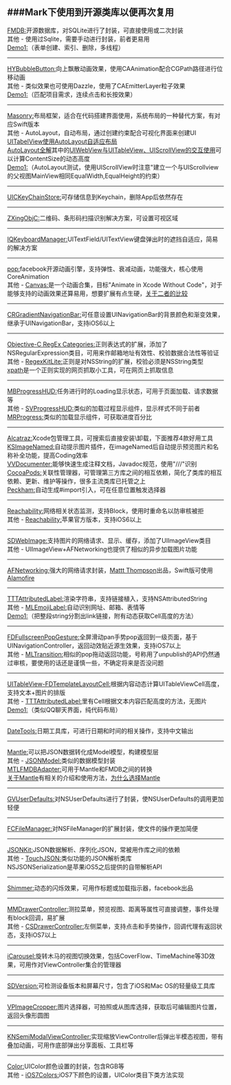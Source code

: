 ###Mark下使用到开源类库以便再次复用
----------------------------------------------------------------------
[FMDB:](https://github.com/ccgus/fmdb)开源数据库，对SQLite进行了封装，可直接使用或二次封装<br>
其他 - 使用过Sqlite，需要手动进行封装，前者更易用<br>
[Demo1:](https://github.com/tangqiaoboy/FmdbSample)（表单创建、索引、删除，多线程）<br>

-----------------------------
[HYBubbleButton:](https://github.com/nathanwhy/HYBubbleButton)向上飘散动画效果，使用CAAnimation配合CGPath路径进行位移动画<br>
其他 - 类似效果也可使用Dazzle，使用了CAEmitterLayer粒子效果<br>
[Demo1:](https://github.com/superleexpert/UIButonAnimation)（匹配项目需求，连续点击和长按效果）<br>

-----------------------------
[Masonry:](https://github.com/SnapKit/Masonry)布局框架，适合在代码搭建界面使用，系统布局的一种替代方案，有对应Swift版本<br>
其他 - AutoLayout，自动布局，通过创建约束配合可视化界面来创建UI<br>
[UITabelView使用AutoLayout自适应布局](http://www.cocoachina.com/ios/20151009/13640.html)<br>
[AutoLayout全解](http://www.jianshu.com/p/683fbcbfb705)其中的[UIWebView与UITableView、UIScrollView的交互使用](http://grayluo.github.io/WeiFocusIo/autolayout/2015/02/01/autolayout4/)可以计算ContentSize的动态高度<br>
[Demo1:](https://github.com/superleexpert/AutoLayoutTest)（AutoLayout测试，使用UIScrollView时注意"建立一个与UIScrollview的父视图MainView相同EqualWidth,EqualHeight的约束）<br>

-----------------------------
[UICKeyChainStore:](https://github.com/kishikawakatsumi/UICKeyChainStore)可存储信息到Keychain，删除App后依然存在<br>

----------------------------------------------------------------------
[ZXingObjC:](https://github.com/TheLevelUp/ZXingObjC)二维码、条形码扫描识别解决方案，可设置可视区域<br>

----------------------------------------------------------------------
[IQKeyboardManager:](https://github.com/hackiftekhar/IQKeyboardManager)UITextField/UITextView键盘弹出时的遮挡自适应，简易的解决方案<br>

----------------------------------------------------------------------
[pop:](https://github.com/facebook/pop)facebook开源动画引擎，支持弹性、衰减动画，功能强大，核心使用CoreAnimation<br>
其他 - [Canvas:](https://github.com/CanvasPod/Canvas)是一个动画合集，目标"Animate in Xcode Without Code"，对于能够支持的动画效果还算易用，想要扩展有点生硬，[关于二者的比较](http://www.cocoachina.com/industry/20140515/8436.html)<br>

----------------------------------------------------------------------
[CRGradientNavigationBar:](https://github.com/chroman/CRGradientNavigationBar)可任意设置UINavigationBar的背景颜色和渐变效果，继承于UINavigationBar，支持iOS6以上<br>

----------------------------------------------------------------------
[Objective-C RegEx Categories:](https://github.com/bendytree/Objective-C-RegEx-Categories#introduction)正则表达式的扩展，添加了NSRegularExpression类目，可用来作邮箱地址有效性、校验数据合法性等验证<br>
其他 - [RegexKitLite:](https://github.com/wezm/RegexKitLite)正则是对NSString的扩展，校验必须是NSString类型<br>
[xpath](http://www.cocoachina.com/bbs/read.php?tid-29453-page-1.html)是一个正则实现的网页抓取小工具，可在网页上抓取信息<br>

----------------------------------------------------------------------
[MBProgressHUD:](https://github.com/jdg/MBProgressHUD)任务进行时的Loading显示状态，可用于页面加载、请求数据等<br>
其他 - [SVProgressHUD:](https://github.com/TransitApp/SVProgressHUD)类似的加载过程显示组件，显示样式不同于前者<br>
[MRProgress:](https://github.com/mrackwitz/MRProgress)类似的加载显示组件，可获取进度百分比<br>

----------------------------------------------------------------------
[Alcatraz:](https://github.com/supermarin/Alcatraz)Xcode包管理工具，可搜索后直接安装\卸载，下面推荐4款好用工具<br>
[KSImageNamed:](https://github.com/ksuther/KSImageNamed-Xcode)自动提示图片插件，在imageNamed后自动提示预览图片和名称补全功能，提高Coding效率<br>
[VVDocumenter:](https://github.com/onevcat/VVDocumenter-Xcode)能够快速生成注释文档，Javadoc规范，使用"///"识别<br>
[CocoaPods:](https://github.com/kattrali/cocoapods-xcode-plugin)关联性管理器，可管理第三方库之间的相互依赖，简化了类库的相互依赖、更新、维护等操作，很多主流类库已托管之上<br>
[Peckham:](https://github.com/markohlebar/Peckham)自动生成#import引入，可在任意位置触发选择器<br>

----------------------------------------------------------------------
[Reachability:](https://github.com/tonymillion/Reachability)网络相关状态监测，支持Block，使用时重命名以防审核被拒<br>
其他 - [Reachability:](https://developer.apple.com/library/prerelease/ios/samplecode/Reachability/Introduction/Intro.html#//apple_ref/doc/uid/DTS40007324-Intro-DontLinkElementID_2)苹果官方版本，支持iOS6以上<br>

----------------------------------------------------------------------
[SDWebImage:](https://github.com/rs/SDWebImage)支持图片的网络请求、显示、缓存，添加了UIImageView类目<br>
其他 - UIImageView+AFNetworking也提供了相似的异步加载图片功能<br>

----------------------------------------------------------------------
[AFNetworking:](https://github.com/AFNetworking/AFNetworking)强大的网络请求封装，[Mattt Thompson](https://github.com/mattt/)出品，Swift版可使用[Alamofire](https://github.com/Alamofire/Alamofire)<br>

----------------------------------------------------------------------
[TTTAttributedLabel:](https://github.com/TTTAttributedLabel/TTTAttributedLabel)渲染字符串，支持链接植入，支持NSAttributedString<br>
其他 - [MLEmojiLabel:](https://github.com/molon/MLEmojiLabel)自动识别网址、邮箱、表情等<br>
[Demo1:](https://github.com/mattt/TTTAttributedLabel)（把整段string分割出link链接，附有动态获取Cell高度的方法）<br>

----------------------------------------------------------------------
[FDFullscreenPopGesture:](https://github.com/forkingdog/FDFullscreenPopGesture)全屏滑动pan手势pop返回到一级页面，基于UINavigationController，返回动效贴近源生效果，支持iOS7以上<br>
其他 - [MLTransition:](https://github.com/molon/MLTransition)相似的pop拖动返回功能，号称用了unpublish的API仍然通过审核，要使用的话还是谨慎一些，不确定将来是否没问题<br>

-----------------------------
[UITableView-FDTemplateLayoutCell:](https://github.com/forkingdog/UITableView-FDTemplateLayoutCell)根据内容动态计算UITableViewCell高度，支持文本+图片的排版<br>
其他 - [TTTAttributedLabel:](https://github.com/mattt/TTTAttributedLabel)里有Cell根据文本内容匹配高度的方法，无图片<br>
[Demo1:](https://github.com/weida-studio/QQ)（类似QQ聊天界面，纯代码布局）<br>

-----------------------------
[DateTools:](https://github.com/MatthewYork/DateTools)日期工具库，可进行日期和时间的相关操作，支持中文输出<br>

-----------------------------
[Mantle:](https://github.com/Mantle/Mantle)可以把JSON数据转化成Model模型，构建模型层<br>
其他 - [JSONModel:](https://github.com/icanzilb/JSONModel)类似的数据模型封装<br>
[MTLFMDBAdapter:](https://github.com/tanis2000/MTLFMDBAdapter)可用于Mantle和FMDB之间的转换<br>
[关于Mantle](http://www.cocoachina.com/ios/20150127/11034.html)有相关的介绍和使用方法，[为什么选择Mantle](http://get.ftqq.com/5929.get)<br>

-----------------------------
[GVUserDefaults:](https://github.com/gangverk/GVUserDefaults)对NSUserDefaults进行了封装，使NSUserDefaults的调用更加轻便<br>

-----------------------------
[FCFileManager:](https://github.com/fabiocaccamo/FCFileManager)对NSFileManager的扩展封装，使文件的操作更加简便<br>

-----------------------------
[JSONKit:](https://github.com/johnezang/JSONKit)JSON数据解析、序列化JSON，常被用作库之间的依赖<br>
其他 - [TouchJSON:](https://github.com/TouchCode/TouchJSON)类似功能的JSON解析类库<br>
NSJSONSerialization是苹果iOS5之后提供的自带解析API<br>

-----------------------------
[Shimmer:](https://github.com/facebook/Shimmer)动态的闪烁效果，可用作标题或加载指示器，facebook出品<br>

-----------------------------
[MMDrawerController:](https://github.com/mutualmobile/MMDrawerController)测拉菜单，预览视图、距离等属性可直接调整，事件处理有block回调，易扩展<br>
其他 - [CSDrawerController:](https://github.com/icecreamstudios/ICSDrawerController)左侧菜单，支持点击和手势操作，回调代理有返回状态，支持iOS7以上<br>

-----------------------------
[iCarousel:](https://github.com/nicklockwood/iCarousel)旋转木马的视图切换效果，包括CoverFlow、TimeMachine等3D效果，可用作对ViewController集合的管理器<br>

-----------------------------
[SDVersion:](https://github.com/sebyddd/SDVersion)可检测设备版本和屏幕尺寸，包含了iOS和Mac OS的轻量级工具库<br>

-----------------------------
[VPImageCropper:](https://github.com/windshg/VPImageCropper)图片选择器，可拍照或从图库选择，获取后可编辑图片位置，返回头像形圆图<br>

-----------------------------
[KNSemiModalViewController:](https://github.com/kentnguyen/KNSemiModalViewController)实现缩放ViewController后弹出半模态视图，带有叠加动画，可用作底部弹出分享面板、工具栏等<br>

-----------------------------
[Color:](https://github.com/thisandagain/color)UIColor颜色设置的封装，包含RGB等<br>
其他 - [iOS7Colors:](https://github.com/claaslange/iOS7Colors)iOS7下颜色的设置，UIColor类目下类方法实现<br>







